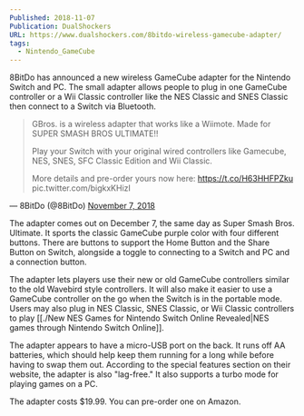 ```yaml
---
Published: 2018-11-07
Publication: DualShockers
URL: https://www.dualshockers.com/8bitdo-wireless-gamecube-adapter/
tags:
  - Nintendo_GameCube
---
```

8BitDo has announced a new wireless GameCube adapter for the Nintendo Switch and PC. The small adapter allows people to plug in one GameCube controller or a Wii Classic controller like the NES Classic and SNES Classic then connect to a Switch via Bluetooth.

> GBros. is a wireless adapter that works like a Wiimote. Made for SUPER SMASH BROS ULTIMATE!!
> 
> Play your Switch with your original wired controllers like Gamecube, NES, SNES, SFC Classic Edition and Wii Classic.
> 
> More details and pre-order yours now here: https://t.co/H63HHFPZku pic.twitter.com/bigkxKHizI
> 
— 8BitDo (@8BitDo) [November 7, 2018](https://twitter.com/8BitDo/status/1060185260250476544)

The adapter comes out on December 7, the same day as Super Smash Bros. Ultimate. It sports the classic GameCube purple color with four different buttons. There are buttons to support the Home Button and the Share Button on Switch, alongside a toggle to connecting to a Switch and PC and a connection button.

The adapter lets players use their new or old GameCube controllers similar to the old Wavebird style controllers. It will also make it easier to use a GameCube controller on the go when the Switch is in the portable mode. Users may also plug in NES Classic, SNES Classic, or Wii Classic controllers to play [[./New NES Games for Nintendo Switch Online Revealed|NES games through Nintendo Switch Online]].

The adapter appears to have a micro-USB port on the back. It runs off AA batteries, which should help keep them running for a long while before having to swap them out. According to the special features section on their website, the adapter is also "lag-free." It also supports a turbo mode for playing games on a PC.

The adapter costs $19.99. You can pre-order one on Amazon.